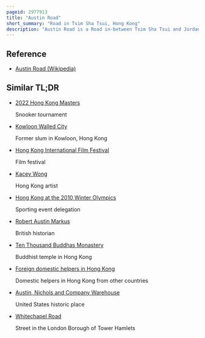 ```yaml
---
pageid: 2977913
title: "Austin Road"
short_summary: "Road in Tsim Sha Tsui, Hong Kong"
description: "Austin Road is a Road in-between Tsim Sha Tsui and Jordan, Kowloon, Hong Kong. It was named after John Gardiner austin Colonial Secretary of hong Kong from 1868 to 1879. The northeast Part of this Street is noted for Clubs, Fields, and military Buildings, while the western Section is densely populated."
---
```


## Reference

- [Austin Road (Wikipedia)](https://en.wikipedia.org/?curid=2977913)

## Similar TL;DR

- [2022 Hong Kong Masters](/tldr/en/2022-hong-kong-masters)

  Snooker tournament

- [Kowloon Walled City](/tldr/en/kowloon-walled-city)

  Former slum in Kowloon, Hong Kong

- [Hong Kong International Film Festival](/tldr/en/hong-kong-international-film-festival)

  Film festival

- [Kacey Wong](/tldr/en/kacey-wong)

  Hong Kong artist

- [Hong Kong at the 2010 Winter Olympics](/tldr/en/hong-kong-at-the-2010-winter-olympics)

  Sporting event delegation

- [Robert Austin Markus](/tldr/en/robert-austin-markus)

  British historian

- [Ten Thousand Buddhas Monastery](/tldr/en/ten-thousand-buddhas-monastery)

  Buddhist temple in Hong Kong

- [Foreign domestic helpers in Hong Kong](/tldr/en/foreign-domestic-helpers-in-hong-kong)

  Domestic helpers in Hong Kong from other countries

- [Austin, Nichols and Company Warehouse](/tldr/en/austin-nichols-and-company-warehouse)

  United States historic place

- [Whitechapel Road](/tldr/en/whitechapel-road)

  Street in the London Borough of Tower Hamlets
